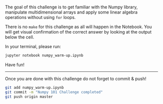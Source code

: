 The goal of this challenge is to get familiar with the Numpy library, manipulate multidimensional arrays and apply some linear algebra operations without using `for` loops.

There is no `make` for this challenge as all will happen in the Notebook. You will get visual confirmation of the correct answer by looking at the output below the cell.

In your terminal, please run:

```bash
jupyter notebook numpy_warm-up.ipynb
```

Have fun!

---

Once you are done with this challenge do not forget to commit & push!

```bash
git add numpy_warm-up.ipynb
git commit -m "Numpy 101 Challenge completed"
git push origin master
```